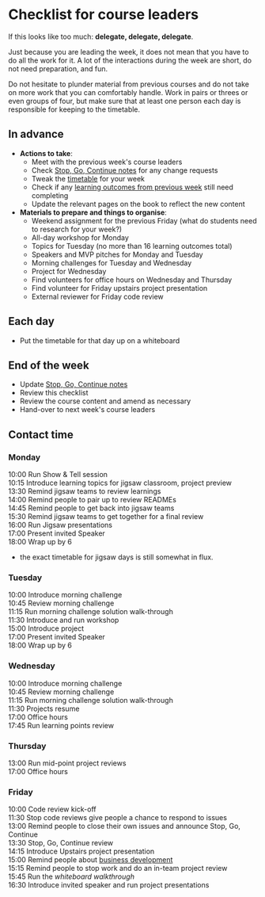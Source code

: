 # Checklist for course leaders

If this looks like too much: **delegate, delegate, delegate**. 

Just because you are leading the week, it does not mean that you have to do all the work for it. A lot of the interactions during the week are short, do not need preparation, and fun.  

Do not hesitate to plunder material from previous courses and do not take on more work that you can comfortably handle. Work in pairs or threes or even groups of four, but make sure that at least one person each day is responsible for keeping to the timetable.

## In advance
+ **Actions to take**:
  + Meet with the previous week's course leaders
  + Check [Stop, Go, Continue notes](../sgc/README.md) for any change requests
  + Tweak the [timetable](../timetable) for your week
  + Check if any [learning outcomes from previous week](../patterns) still need completing
  + Update the relevant pages on the book to reflect the new content
+ **Materials to prepare and things to organise**:
  + Weekend assignment for the previous Friday (what do students need to research for your week?)
  + All-day workshop for Monday
  + Topics for Tuesday (no more than 16 learning outcomes total)
  + Speakers and MVP pitches for Monday and Tuesday
  + Morning challenges for Tuesday and Wednesday
  + Project for Wednesday
  + Find volunteers for office hours on Wednesday and Thursday
  + Find volunteer for Friday upstairs project presentation
  + External reviewer for Friday code review

## Each day
+ Put the timetable for that day up on a whiteboard

## End of the week
+ Update [Stop, Go, Continue notes](../sgc/README.md)    
+ Review this checklist    
+ Review the course content and amend as necessary   
+ Hand-over to next week's course leaders
  
## Contact time

### Monday
10:00 Run Show & Tell session   
10:15 Introduce learning topics for jigsaw classroom, project preview    
13:30 Remind jigsaw teams to review learnings   
14:00 Remind people to pair up to review READMEs  
14:45 Remind people to get back into jigsaw teams      
15:30 Remind jigsaw teams to get together for a final review     
16:00 Run Jigsaw presentations     
17:00 Present invited Speaker        
18:00 Wrap up by 6    
* the exact timetable for jigsaw days is still somewhat in flux.    

### Tuesday
10:00 Introduce morning challenge    
10:45 Review morning challenge    
11:15 Run morning challenge solution walk-through    
11:30 Introduce and run workshop    
15:00 Introduce project       
17:00 Present invited Speaker        
18:00 Wrap up by 6    

### Wednesday
10:00 Introduce morning challenge    
10:45 Review morning challenge    
11:15 Run morning challenge solution walk-through    
11:30 Projects resume    
17:00 Office hours    
17:45 Run learning points review    

### Thursday
13:00 Run mid-point project reviews     
17:00 Office hours    

### Friday
10:00 Code review kick-off    
11:30 Stop code reviews give people a chance to respond to issues   
13:00 Remind people to close their own issues and announce Stop, Go, Continue    
13:30 Stop, Go, Continue review    
14:15 Introduce Upstairs project presentation    
15:00 Remind people about [business development](../business/README.md)    
15:15 Remind people to stop work and do an in-team project review    
15:45 Run the *whiteboard walkthrough*    
16:30 Introduce invited speaker and run project presentations    


